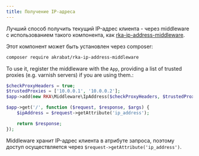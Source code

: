 ```yaml
---
title: Получение IP-адреса
---
```


Лучший способ получить текущий IP-адрес клиента - через middleware с использованием 
такого компонента, как [rka-ip-address-middleware](https://github.com/akrabat/rka-ip-address-middleware).

Этот компонент может быть установлен через composer:

```bash
composer require akrabat/rka-ip-address-middleware
```

To use it, register the middleware with the <code>App</code>, providing a list
of trusted proxies (e.g. varnish servers) if you are using them.:

```php
$checkProxyHeaders = true;
$trustedProxies = ['10.0.0.1', '10.0.0.2'];
$app->add(new RKA\Middleware\IpAddress($checkProxyHeaders, $trustedProxies));

$app->get('/', function ($request, $response, $args) {
    $ipAddress = $request->getAttribute('ip_address');

    return $response;
});
```

Middleware хранит IP-адрес клиента в атрибуте запроса, поэтому доступ осуществляется через 
`$request->getAttribute('ip_address')`.